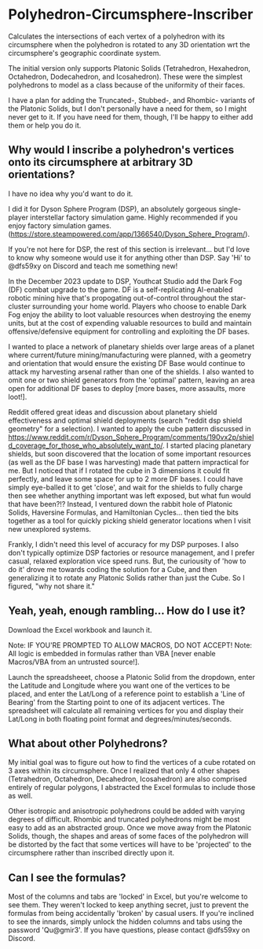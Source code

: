 # Polyhedron-Circumsphere-Inscriber
Calculates the intersections of each vertex of a polyhedron with its circumsphere when the polyhedron is rotated to any 3D orientation wrt the circumsphere's geographic coordinate system.

The initial version only supports Platonic Solids (Tetrahedron, Hexahedron, Octahedron, Dodecahedron, and Icosahedron). These were the simplest polyhedrons to model as a class because of the uniformity of their faces.

I have a plan for adding the Truncated-, Stubbed-, and Rhombic- variants of the Platonic Solids, but I don't personally have a need for them, so I might never get to it.  If you have need for them, though, I'll be happy to either add them or help you do it.

## Why would I inscribe a polyhedron's vertices onto its circumsphere at arbitrary 3D orientations?
I have no idea why you'd want to do it.

I did it for Dyson Sphere Program (DSP), an absolutely gorgeous single-player interstellar factory simulation game.  Highly recommended if you enjoy factory simulation games. (https://store.steampowered.com/app/1366540/Dyson_Sphere_Program/).  

If you're not here for DSP, the rest of this section is irrelevant... but I'd love to know why someone would use it for anything other than DSP.  Say 'Hi' to @dfs59xy on Discord and teach me something new!

In the December 2023 update to DSP, Youthcat Studio add the Dark Fog (DF) combat upgrade to the game.  DF is a self-replicating AI-enabled robotic mining hive that's propogating out-of-control throughout the star-cluster surrounding your home world. Players who choose to enable Dark Fog enjoy the ability to loot valuable resources when destroying the enemy units, but at the cost of expending valuable resources to build and maintain offensive/defensive equipment for controlling and exploiting the DF bases.

I wanted to place a network of planetary shields over large areas of a planet where current/future mining/manufacturing were planned, with a geometry and orientation that would ensure the existing DF Base would continue to attack my harvesting arsenal rather than one of the shields.  I also wanted to omit one or two shield generators from the 'optimal' pattern, leaving an area open for additional DF bases to deploy [more bases, more assaults, more loot!].

Reddit offered great ideas and discussion about planetary shield effectiveness and optimal shield deployments (search "reddit dsp shield geometry" for a selection). I wanted to apply the cube pattern discussed in https://www.reddit.com/r/Dyson_Sphere_Program/comments/190vx2p/shield_coverage_for_those_who_absolutely_want_to/.  I started placing planetary shields, but soon discovered that the location of some important resources (as well as the DF base I was harvesting) made that pattern impractical for me.  But I noticed that if I rotated the cube in 3 dimensions it could fit perfectly, and leave some space for up to 2 more DF bases.  I could have simply eye-balled it to get 'close', and wait for the shields to fully charge then see whether anything important was left exposed, but what fun would that have been?!?  Instead, I ventured down the rabbit hole of Platonic Solids, Haversine Formulas, and Hamiltonian Cycles... then tied the bits together as a tool for quickly picking shield generator locations when I visit new unexplored systems.

Frankly, I didn't need this level of accuracy for my DSP purposes.  I also don't typically optimize DSP factories or resource management, and I prefer casual, relaxed exploration vice speed runs.  But, the curiousity of 'how to do it' drove me towards coding the solution for a Cube, and then generalizing it to rotate any Platonic Solids rather than just the Cube.  So I figured, "why not share it."

## Yeah, yeah, enough rambling... How do I use it?
Download the Excel workbook and launch it.  

Note:  IF YOU'RE PROMPTED TO ALLOW MACROS, DO NOT ACCEPT!
Note:  All logic is embedded in formulas rather than VBA [never enable Macros/VBA from an untrusted source!].

Launch the spreadsheeet, choose a Platonic Solid from the dropdown, enter the Latitude and Longitude where you want one of the vertices to be placed, and enter the Lat/Long of a reference point to establish a 'Line of Bearing' from the Starting point to one of its adjacent vertices.  The spreadsheet will calculate all remaining vertices for you and display their Lat/Long in both floating point format and degrees/minutes/seconds. 

## What about other Polyhedrons?
My initial goal was to figure out how to find the vertices of a cube rotated on 3 axes within its circumsphere.  Once I realized that only 4 other shapes (Tetrahedron, Octahedron, Decahedron, Icosahedron) are also comprised entirely of regular polygons, I abstracted the Excel formulas to include those as well.

Other isotropic and anisotropic polyhedrons could be added with varying degrees of difficult.  Rhombic and truncated polyhedrons might be most easy to add as an abstracted group.  Once we move away from the Platonic Solids, though, the shapes and areas of some faces of the polyhedron will be distorted by the fact that some vertices will have to be 'projected' to the circumsphere rather than inscribed directly upon it.

## Can I see the formulas?
Most of the columns and tabs are 'locked' in Excel, but you're welcome to see them.  They weren't locked to keep anything secret, just to prevent the formulas from being accidentally 'broken' by casual users. If you're inclined to see the innards, simply unlock the hidden columns and tabs using the password 'Qu@gmir3'.  If you have questions, please contact @dfs59xy on Discord.

